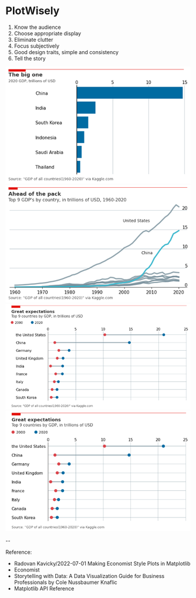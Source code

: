 # PlotWisely

1. Know the audience
2. Choose appropriate display
3. Eliminate clutter
4. Focus subjectively
5. Good design traits, simple and consistency
6. Tell the story

![](1.png)
![](2.png)
![](31.png)
![](3.png)


--


Reference:
- Radovan Kavicky/2022-07-01 Making Economist Style Plots in Matplotlib
- Economist
- Storytelling with Data: A Data Visualization Guide for Business Professionals by Cole Nussbaumer Knaflic
- Matplotlib API Reference

